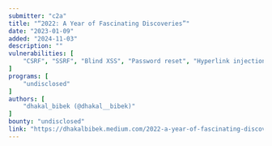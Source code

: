 ```yaml
---
submitter: "c2a"
title: "“2022: A Year of Fascinating Discoveries”"
date: "2023-01-09"
added: "2024-11-03"
description: ""
vulnerabilities: [
    "CSRF", "SSRF", "Blind XSS", "Password reset", "Hyperlink injection", "IDOR", "Weak credentials", "AWS misconfiguration"
]
programs: [
    "undisclosed"
]
authors: [
    "dhakal_bibek (@dhakal__bibek)"
]
bounty: "undisclosed"
link: "https://dhakalbibek.medium.com/2022-a-year-of-fascinating-discoveries-d3277dfb006f"
---
```




